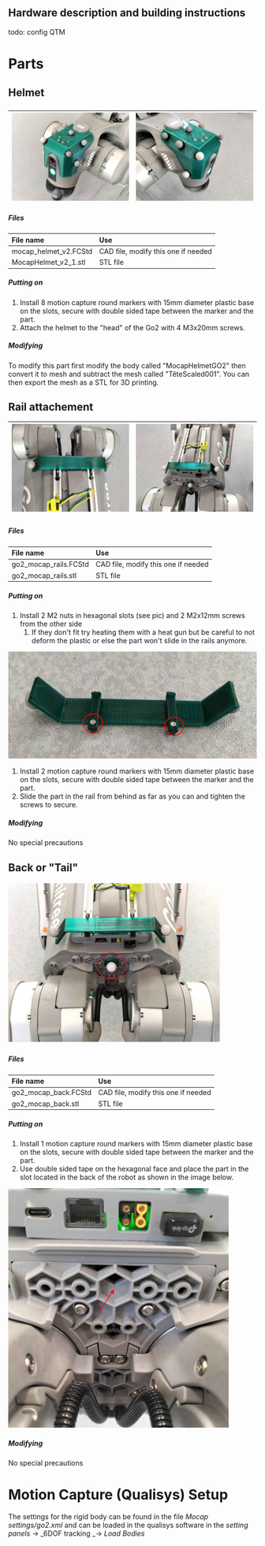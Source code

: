 ## Hardware description and building instructions
 todo: 
 config QTM




 # Parts
## Helmet
##### 

| ![](photos/image-1736521381091.png?raw=1) | ![](photos/image-1736521391096.png?raw=1) |
| :------------------------------------------------------------------------------------------------------------------------- | :------------------------------------------------------------------------------------------------------------------------- |

##### Files

| File name                 | Use                                     |
| :------------------------ | :-------------------------------------- |
| mocap_helmet_v2.FCStd     | CAD file, modify this one if needed     |
| MocapHelmet_v2_1.stl      | STL file                                |


##### Putting on

1. Install 8 motion capture round markers with 15mm diameter plastic base on the slots,  secure with double sided tape between the marker and the part.
2. Attach the helmet to the "head" of the Go2 with 4 M3x20mm screws.

##### Modifying

To modify this part first modify the body called "MocapHelmetGO2" then convert it to mesh and subtract the mesh called "TêteScaled001". You can then export the mesh as a STL for 3D printing.

## Rail attachement

| ![](photos/image-1736521515563.png?raw=1) | ![](photos/image-1736521527914.png?raw=1) |
| :------------------------------------------------------------------------------------------------------------------------- | :------------------------------------------------------------------------------------------------------------------------- |

##### 

##### Files

| File name             | Use                                     |
| :-------------------- | :-------------------------------------- |
| go2_mocap_rails.FCStd | CAD file, modify this one if needed     |
| go2_mocap_rails.stl   | STL file                                |


##### Putting on

1. Install 2 M2 nuts in hexagonal slots (see pic) and 2 M2x12mm screws from the other side
   1. If they don't fit try heating them with a heat gun but be careful to not deform the plastic or else the part won't slide in the rails anymore.

<img src="photos/image-1736521593508.png?raw=1" width="610" height="null" />

1. Install 2 motion capture round markers with 15mm diameter plastic base on the slots, secure with double sided tape between the marker and the part.
2. Slide the part in the rail from behind as far as you can and tighten the screws to secure.

##### Modifying

No special precautions

## Back or "Tail"

##### <img src="photos/image-1736522398812.png?raw=1" width="429" />

##### Files

| File name            | Use                                     |
| :------------------- | :-------------------------------------- |
| go2_mocap_back.FCStd | CAD file, modify this one if needed     |
| go2_mocap_back.stl   | STL file                                |


##### Putting on

1. Install 1 motion capture round markers with 15mm diameter plastic base on the slots,  secure with double sided tape between the marker and the part.
2. Use double sided tape on the hexagonal face and place the part in the slot located in the back of the robot as shown in the image below.

<img src="photos/image-1736522275053.png?raw=1" width="447" height="null" />

##### Modifying

No special precautions

# Motion Capture (Qualisys) Setup

The settings for the rigid body can be found in the file _Mocap settings/go2.xml_ and can be loaded in the qualisys software in the _setting panels_ -> _6DOF tracking _-> _Load Bodies_


